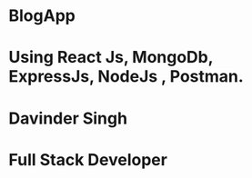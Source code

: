 # BlogApp
# Using React Js, MongoDb, ExpressJs, NodeJs , Postman.

# Davinder Singh
# Full Stack Developer
